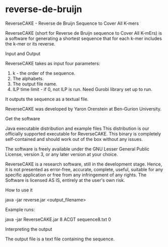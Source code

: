 # reverse-de-bruijn

ReverseCAKE - Reverse de Bruijn Sequence to Cover All K-mers

ReverseCAKE (short for Reverse de Bruijn sequence to Cover All K-mErs) is a software for generating a shortest sequence that for each k-mer includes the k-mer or its reverse.

Input and Output

ReverseCAKE takes as input four parameters: 
1. k - the order of the sequence. 
2. The alphabets.
3. The output file name. 
4. ILP time limit - if 0, not ILP is run. Need Gurobi library set up to run.

It outputs the sequence as a textual file.

ReverseCAKE was developed by Yaron Orenstein at Ben-Gurion University.

Get the software

Java executable distribution and example files
This distribution is our officially supported executable for ReverseCAKE. This binary is completely self-contained and should work out of the box without any issues.

The software is freely available under the GNU Lesser General Public License, version 3, or any later version at your choice.

ReverseCAKE is a research software, still in the development stage. Hence, it is not presented as error-free, accurate, complete, useful, suitable for any specific application or free from any infringement of any rights. The Software is licensed AS IS, entirely at the user's own risk.

How to use it

java -jar reverse.jar <k> <alphabet> <output_filename> <time limit>

Example runs:

java -jar ReverseCAKE.jar 8 ACGT sequence8.txt 0


Interpreting the output

The output file is a text file containing the sequence.
